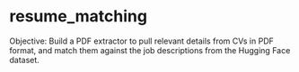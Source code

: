 # resume_matching


Objective: Build a PDF extractor to pull relevant details from CVs in PDF format, and match them against the job descriptions from the Hugging Face dataset.
